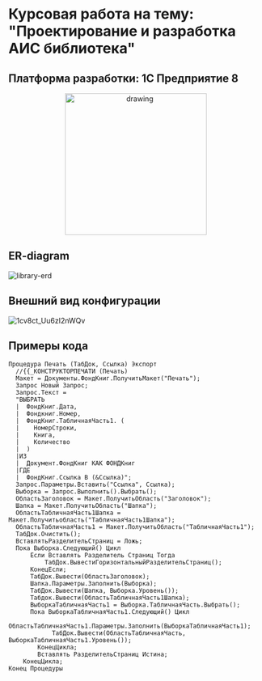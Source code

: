 # Курсовая работа на тему: "Проектирование и разработка АИС библиотека"
## Платформа разработки: 1С Предприятие 8
<p align="center">
  <img src="https://github.com/shakurovegor/kursovaya/assets/170186126/fe51b96d-1bae-430d-aa2f-34c0d70c5ff5" alt="drawing" style="width:280px;"/>
</p>

## ER-diagram
![library-erd](https://github.com/shakurovegor/kursovaya/assets/170186126/914d90fc-74eb-4ce7-b383-92ad0e1759e8)
## Внешний вид конфигурации
![1cv8ct_Uu6zI2nWQv](https://github.com/shakurovegor/kursovaya/assets/170186126/226ffbbc-bcbd-40eb-bc7c-fda72dac7673)
## Примеры кода
```bsl
Процедура Печать (ТабДок, Ссылка) Экспорт
  //{{_КОНСТРУКТОРПЕЧАТИ (Печать)
  Макет = Документы.ФондКниг.ПолучитьМакет("Печать");
  Запрос Новый Запрос;
  Запрос.Текст =
  "ВЫБРАТЬ
  |  ФондКниг.Дата,   
  |  Фондкниг.Номер,
  |  ФондКниг.ТабличнаяЧасть1. (
  |    НомерСтроки,
  |    Книга,
  |    Количество
  |  )
  |ИЗ
  |  Документ.ФондКниг КАК ФОНДКниг 
  |ГДЕ
  |  ФондКниг.Ссылка В (&Ссылка)";
  Запрос.Параметры.Вставить("Ссылка", Ссылка);
  Выборка = Запрос.Выполнить().Выбрать();
  ОбластьЗаголовок = Макет.ПолучитьОбласть("Заголовок");
  Шапка = Макет.ПолучитьОбласть("Шапка");
  ОбластьТабличнаяЧасть1Шапка = Макет.Получитьобласть("ТабличнаяЧасть1Шапка");
  ОбластьТабличнаяЧасть1 = Макет.ПолучитьОбласть("ТабличнаяЧасть1");
  ТабДок.Очистить();
  ВставлятьРазделительСтраниц = Ложь;
  Пока Выборка.Следующий() Цикл
      Если Вставлять Разделитель Страниц Тогда
          ТабДок.ВывестиГоризонтальныйРазделительСтраниц();
      КонецЕсли;
      ТабДок.Вывести(ОбластьЗаголовок);
      Шапка.Параметры.Заполнить(Выборка);
      ТабДок.Вывести(Шапка, Выборка.Уровень());
      Табдок.Вывести(ОбластьТабличнаяЧасть1Шапка);
      ВыборкаТабличнаяЧасть1 = Выборка.ТабличнаяЧасть.Выбрать();
      Пока ВыборкаТабличнаяЧасть1.Следующий() Цикл
            ОбластьТабличнаяЧасть1.Параметры.Заполнить(ВыборкаТабличнаяЧасть1);
            ТабДок.Вывести(ОбластьТабличнаяЧасть, ВыборкаТабличнаяЧасть1.Уровень());
        КонецЦикла;
        Вставлять РазделительСтраниц Истина;
    КонецЦикла;
Конец Процедуры                                                        
```
